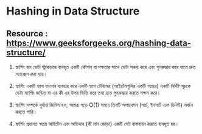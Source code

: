 # Hashing in Data Structure
## Resource : https://www.geeksforgeeks.org/hashing-data-structure/

1. হ্যাশিং হল ডেটা স্ট্রাকচারে ব্যবহৃত একটি কৌশল যা দক্ষতার সাথে ডেটা সঞ্চয় করে এবং পুনরুদ্ধার করে যাতে দ্রুত অ্যাক্সেস করা যায়।
  
2. হ্যাশিং একটি হ্যাশ ফাংশন ব্যবহার করে একটি হ্যাশ টেবিলের (আইটেমগুলির একটি অ্যারে) একটি নির্দিষ্ট সূচকে ডেটা ম্যাপিং জড়িত যা এর কী এর উপর ভিত্তি করে তথ্য দ্রুত পুনরুদ্ধার করতে সক্ষম করে।

3. হ্যাশিং সম্পর্কে দুর্দান্ত জিনিস হল, আমরা গড়ে O(1) সময়ে তিনটি অপারেশন (সার্চ, ইনসার্ট এবং ডিলিট) অর্জন করতে পারি।
  
4. হ্যাশিং প্রধানত স্বতন্ত্র আইটেম এবং অভিধান (কী মান জোড়া) একটি সেট বাস্তবায়ন করতে ব্যবহৃত হয়।
